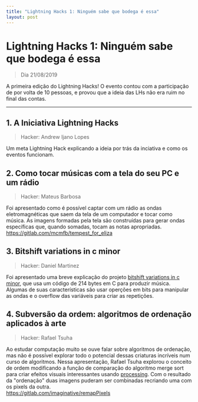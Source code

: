 ```yaml
---
title: "Lightning Hacks 1: Ninguém sabe que bodega é essa"
layout: post
---
```


# Lightning Hacks 1: Ninguém sabe que bodega é essa
> Dia 21/08/2019

A primeira edição do Lightning Hacks! O evento contou com a participação de por volta de 10 pessoas,
e provou que a ideia das LHs não era ruim no final das contas.

<hr>

## 1. A Iniciativa Lightning Hacks
> Hacker: Andrew Ijano Lopes

Um meta Lightning Hack explicando a ideia por trás da inciativa e como os eventos funcionam.

## 2. Como tocar músicas com a tela do seu PC e um rádio
> Hacker: Mateus Barbosa

Foi apresentado como é possível captar com um rádio as ondas eletromagnéticas que saem da tela de um computador e tocar como música. As imagens formadas pela tela são construídas para gerar ondas específicas que, quando somadas, tocam as notas apropriadas.  
<https://gitlab.com/mcmfb/tempest_for_eliza>

## 3. Bitshift variations in c minor
> Hacker: Daniel Martinez

Foi apresentado uma breve explicação do projeto [bitshift variations in c minor](https://github.com/JamesNewton/BitShift-Variations-unrolled), que usa um código de 214 bytes em C para produzir música. Algumas de suas características são usar operções em bits para manipular as ondas e o overflow das variáveis para criar as repetições.

## 4. Subversão da ordem: algoritmos de ordenação aplicados à arte
> Hacker: Rafael Tsuha

Ao estudar computação muito se ouve falar sobre algoritmos de ordenação, mas não é possível explorar todo o potencial dessas criaturas incríveis num curso de algoritmos. Nessa apresentação, Rafael Tsuha explorou o conceito de ordem modificando a função de comparação do algoritmo merge sort para criar efeitos visuais interessantes usando [processing](https://processing.org). Com o resultado da "ordenação" duas imagens puderam ser combinadas recriando uma com os pixels da outra.  
<https://gitlab.com/imaginative/remapPixels>